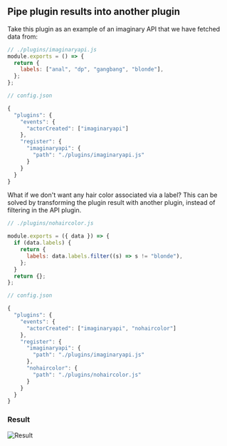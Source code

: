 ## Pipe plugin results into another plugin

Take this plugin as an example of an imaginary API that we have fetched data from:

```js
// ./plugins/imaginaryapi.js
module.exports = () => {
  return {
    labels: ["anal", "dp", "gangbang", "blonde"],
  };
};
```

```javascript
// config.json

{
  "plugins": {
    "events": {
      "actorCreated": ["imaginaryapi"]
    },
    "register": {
      "imaginaryapi": {
        "path": "./plugins/imaginaryapi.js"
      }
    }
  }
}
```

What if we don't want any hair color associated via a label?
This can be solved by transforming the plugin result with another plugin, instead of filtering in the API plugin.

```js
// ./plugins/nohaircolor.js

module.exports = ({ data }) => {
  if (data.labels) {
    return {
      labels: data.labels.filter((s) => s != "blonde"),
    };
  }
  return {};
};
```

```javascript
// config.json

{
  "plugins": {
    "events": {
      "actorCreated": ["imaginaryapi", "nohaircolor"]
    },
    "register": {
      "imaginaryapi": {
        "path": "./plugins/imaginaryapi.js"
      },
      "nohaircolor": {
        "path": "./plugins/nohaircolor.js"
      }
    }
  }
}
```

### Result

![Result](https://github.com/boi123212321/porn-vault/blob/dev/doc/img/plugin_filter.png)
